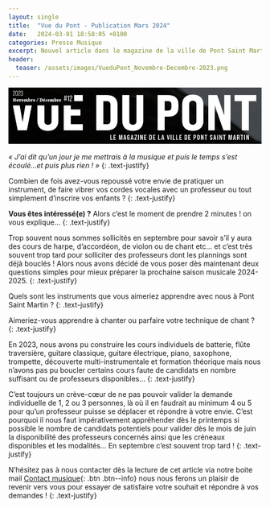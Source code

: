 ```yaml
---
layout: single
title:  "Vue du Pont - Publication Mars 2024"
date:   2024-03-01 18:58:05 +0100
categories: Presse Musique
excerpt: Nouvel article dans le magazine de la ville de Pont Saint Martin.
header:
  teaser: /assets/images/VueduPont_Novembre-Decembre-2023.png
---
```


![alt](/assets/images/VueduPont_Novembre-Decembre-2023.png)

*« J’ai dit qu’un jour je me mettrais à la musique et puis le temps s’est écoulé…et puis plus rien ! »*
{: .text-justify}

Combien de fois avez-vous repoussé votre envie de pratiquer un instrument, de faire vibrer vos
cordes vocales avec un professeur ou tout simplement d’inscrire vos enfants ?
{: .text-justify}

**Vous êtes intéressé(e) ?**
Alors c’est le moment de prendre 2 minutes ! on vous explique…
{: .text-justify}

Trop souvent nous sommes sollicités en septembre pour savoir s’il y aura des cours de harpe,
d’accordéon, de violon ou de chant etc… et c’est très souvent trop tard pour solliciter des
professeurs dont les plannings sont déjà bouclés !
Alors nous avons décidé de vous poser dès maintenant deux questions simples pour mieux préparer
la prochaine saison musicale 2024-2025.
{: .text-justify}

Quels sont les instruments que vous aimeriez apprendre avec nous à Pont Saint Martin ?
{: .text-justify}

Aimeriez-vous apprendre à chanter ou parfaire votre technique de chant ?
{: .text-justify}

En 2023, nous avons pu construire les cours individuels de batterie, flûte traversière, guitare
classique, guitare électrique, piano, saxophone, trompette, découverte multi-instrumentale et
formation théorique mais nous n’avons pas pu boucler certains cours faute de candidats en nombre
suffisant ou de professeurs disponibles…
{: .text-justify}

C’est toujours un crève-cœur de ne pas pouvoir valider la demande individuelle de 1, 2 ou 3
personnes, là où il en faudrait au minimum 4 ou 5 pour qu’un professeur puisse se déplacer et
répondre à votre envie.
C’est pourquoi il nous faut impérativement appréhender dès le printemps si possible le nombre de
candidats potentiels pour valider dès le mois de juin la disponibilité des professeurs concernés ainsi
que les créneaux disponibles et les modalités… En septembre c’est souvent trop tard !
{: .text-justify}

N’hésitez pas à nous contacter dès la lecture de cet article via notre boite mail
[Contact musique](mailto://musiquepsm@gmail.com){: .btn .btn--info} nous nous ferons un plaisir de revenir vers vous pour essayer de
satisfaire votre souhait et répondre à vos demandes !
{: .text-justify}